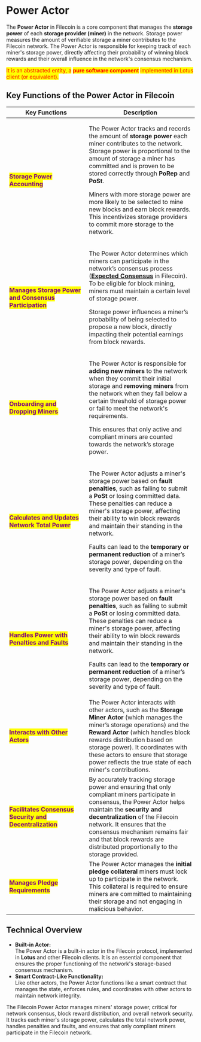 # Power Actor

The **Power Actor** in Filecoin is a core component that manages the **storage power** of each **storage provider (miner)** in the network. Storage power measures the amount of verifiable storage a miner contributes to the Filecoin network. The Power Actor is responsible for keeping track of each miner's storage power, directly affecting their probability of winning block rewards and their overall influence in the network's consensus mechanism.

<mark style="color:red;">It is an abstracted entity, a</mark> <mark style="color:red;"></mark><mark style="color:red;">**pure software component**</mark> <mark style="color:red;"></mark><mark style="color:red;">implemented in Lotus client (or equivalent).</mark>

## **Key Functions of the Power Actor in Filecoin**

<table data-full-width="false"><thead><tr><th width="197">Key Functions</th><th>Description</th></tr></thead><tbody><tr><td><mark style="color:purple;"><strong>Storage Power Accounting</strong></mark></td><td><p>The Power Actor tracks and records the amount of <strong>storage power</strong> each miner contributes to the network. Storage power is proportional to the amount of storage a miner has committed and is proven to be stored correctly through <strong>PoRep</strong> and <strong>PoSt</strong>.</p><p></p><p>Miners with more storage power are more likely to be selected to mine new blocks and earn block rewards. This incentivizes storage providers to commit more storage to the network.</p></td></tr><tr><td><mark style="color:purple;"><strong>Manages Storage Power and Consensus Participation</strong></mark></td><td><p>The Power Actor determines which miners can participate in the network’s consensus process (<a href="../../expected-consensus.md"><strong>Expected Consensus</strong></a> in Filecoin). To be eligible for block mining, miners must maintain a certain level of storage power.</p><p></p><p>Storage power influences a miner’s probability of being selected to propose a new block, directly impacting their potential earnings from block rewards.</p></td></tr><tr><td><mark style="color:purple;"><strong>Onboarding and Dropping Miners</strong></mark></td><td><p>The Power Actor is responsible for <strong>adding new miners</strong> to the network when they commit their initial storage and <strong>removing miners</strong> from the network when they fall below a certain threshold of storage power or fail to meet the network's requirements.</p><p></p><p>This ensures that only active and compliant miners are counted towards the network’s storage power.</p></td></tr><tr><td><mark style="color:purple;"><strong>Calculates and Updates Network Total Power</strong></mark></td><td><p>The Power Actor adjusts a miner's storage power based on <strong>fault penalties</strong>, such as failing to submit a <strong>PoSt</strong> or losing committed data. These penalties can reduce a miner's storage power, affecting their ability to win block rewards and maintain their standing in the network.</p><p></p><p>Faults can lead to the <strong>temporary or permanent reduction</strong> of a miner’s storage power, depending on the severity and type of fault.</p></td></tr><tr><td><mark style="color:purple;"><strong>Handles Power with Penalties and Faults</strong></mark></td><td><p>The Power Actor adjusts a miner's storage power based on <strong>fault penalties</strong>, such as failing to submit a <strong>PoSt</strong> or losing committed data. These penalties can reduce a miner's storage power, affecting their ability to win block rewards and maintain their standing in the network.</p><p></p><p>Faults can lead to the <strong>temporary or permanent reduction</strong> of a miner’s storage power, depending on the severity and type of fault.</p></td></tr><tr><td><mark style="color:purple;"><strong>Interacts with Other Actors</strong></mark></td><td>The Power Actor interacts with other actors, such as the <strong>Storage Miner Actor</strong> (which manages the miner’s storage operations) and the <strong>Reward Actor</strong> (which handles block rewards distribution based on storage power). It coordinates with these actors to ensure that storage power reflects the true state of each miner's contributions.</td></tr><tr><td><mark style="color:purple;"><strong>Facilitates Consensus Security and Decentralization</strong></mark></td><td>By accurately tracking storage power and ensuring that only compliant miners participate in consensus, the Power Actor helps maintain the <strong>security and decentralization</strong> of the Filecoin network. It ensures that the consensus mechanism remains fair and that block rewards are distributed proportionally to the storage provided.</td></tr><tr><td><mark style="color:purple;"><strong>Manages Pledge Requirements</strong></mark></td><td>The Power Actor manages the <strong>initial pledge collateral</strong> miners must lock up to participate in the network. This collateral is required to ensure miners are committed to maintaining their storage and not engaging in malicious behavior.</td></tr></tbody></table>

## **Technical Overview**

* **Built-in Actor:**\
  The Power Actor is a built-in actor in the Filecoin protocol, implemented in **Lotus** and other Filecoin clients. It is an essential component that ensures the proper functioning of the network's storage-based consensus mechanism.
* **Smart Contract-Like Functionality:**\
  Like other actors, the Power Actor functions like a smart contract that manages the state, enforces rules, and coordinates with other actors to maintain network integrity.

The Filecoin Power Actor manages miners' storage power, critical for network consensus, block reward distribution, and overall network security. It tracks each miner's storage power, calculates the total network power, handles penalties and faults, and ensures that only compliant miners participate in the Filecoin network.
